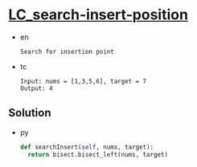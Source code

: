 # [LC_search-insert-position](https://leetcode.com/problems/search-insert-position)

* en

  ```en
  Search for insertion point
  ```

* tc

  ```tc
  Input: nums = [1,3,5,6], target = 7
  Output: 4
  ```

## Solution

* py

  ```py
  def searchInsert(self, nums, target):
    return bisect.bisect_left(nums, target)
  ```
